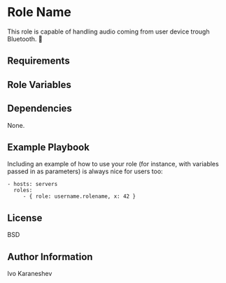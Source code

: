 Role Name
=========

This role is capable of handling audio coming from user device trough Bluetooth. 📶

Requirements
------------


Role Variables
--------------


Dependencies
------------

None.

Example Playbook
----------------

Including an example of how to use your role (for instance, with variables passed in as parameters) is always nice for users too:

    - hosts: servers
      roles:
         - { role: username.rolename, x: 42 }

License
-------

BSD

Author Information
------------------

Ivo Karaneshev

